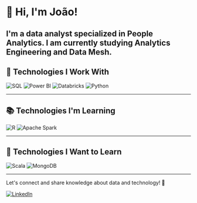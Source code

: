 # 👋 Hi, I'm João!

I'm a data analyst specialized in People Analytics. I am currently studying Analytics Engineering and Data Mesh.
---

## 🚀 Technologies I Work With


<p align="left">
  <img src="https://img.shields.io/badge/SQL-00758F?style=for-the-badge&logo=sql&logoColor=white" alt="SQL" />
  <img src="https://img.shields.io/badge/Power%20BI-F2C811?style=for-the-badge&logo=power-bi&logoColor=black" alt="Power BI" />
  <img src="https://img.shields.io/badge/Databricks-FF3621?style=for-the-badge&logo=databricks&logoColor=white" alt="Databricks" />
  <img src="https://img.shields.io/badge/Python-3776AB?style=for-the-badge&logo=python&logoColor=white" alt="Python" />
</p>

---

## 📚 Technologies I'm Learning


<p align="left">
  <img src="https://img.shields.io/badge/R-276DC3?style=for-the-badge&logo=r&logoColor=white" alt="R" />
  <img src="https://img.shields.io/badge/Apache%20Spark-E25A1C?style=for-the-badge&logo=apachespark&logoColor=white" alt="Apache Spark" />
</p>

---

## 🌱 Technologies I Want to Learn

<p align="left">
  <img src="https://img.shields.io/badge/Scala-DC322F?style=for-the-badge&logo=scala&logoColor=white" alt="Scala" />
  <img src="https://img.shields.io/badge/MongoDB-47A248?style=for-the-badge&logo=mongodb&logoColor=white" alt="MongoDB" />
</p>

---

Let's connect and share knowledge about data and technology! 🚀

[![LinkedIn](https://img.shields.io/badge/LinkedIn-blue?style=for-the-badge&logo=linkedin)](https://www.linkedin.com/in/jo%C3%A3o-fonseca-611402146/)
